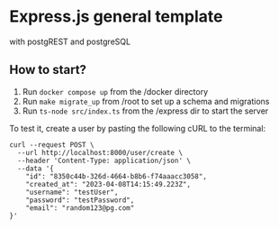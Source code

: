 # Express.js general template
with postgREST and postgreSQL

## How to start?

1. Run `docker compose up` from the /docker directory
2. Run `make migrate_up` from /root to set up a schema and migrations
3. Run `ts-node src/index.ts` from the /express dir to start the server

To test it, create a user by pasting the following cURL to the terminal:
```
curl --request POST \
  --url http://localhost:8000/user/create \
  --header 'Content-Type: application/json' \
  --data '{
	"id": "8350c44b-326d-4664-b8b6-f74aaacc3058",
	"created_at": "2023-04-08T14:15:49.223Z",
	"username": "testUser",
	"password": "testPassword",
	"email": "random123@pg.com"
}'
```
